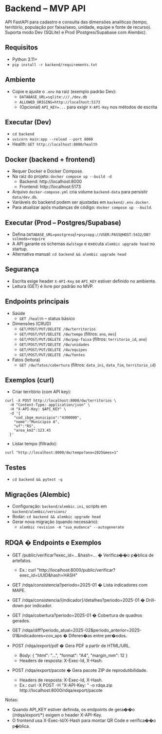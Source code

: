 # Backend – MVP API

API FastAPI para cadastro e consulta das dimensões analíticas (tempo, território, população por faixa/sexo, unidade, equipe e fonte de recurso). Suporta modo Dev (SQLite) e Prod (Postgres/Supabase com Alembic).

## Requisitos
- Python 3.11+
- `pip install -r backend/requirements.txt`

## Ambiente
- Copie e ajuste o `.env` na raiz (exemplo padrão Dev):
  - `DATABASE_URL=sqlite:///./dev.db`
  - `ALLOWED_ORIGINS=http://localhost:5173`
  - (Opcional) `API_KEY=...` para exigir `X-API-Key` nos métodos de escrita

## Executar (Dev)
- `cd backend`
- `uvicorn main:app --reload --port 8000`
- Health: `GET http://localhost:8000/health`

## Docker (backend + frontend)
- Requer Docker e Docker Compose.
- Na raiz do projeto: `docker compose up --build -d`
  - Backend: http://localhost:8000
  - Frontend: http://localhost:5173
- Arquivo `docker-compose.yml` cria volume `backend-data` para persistir `data/dev.db`.
- Variáveis do backend podem ser ajustadas em `backend/.env.docker`.
- Para atualizar após mudanças de código: `docker compose up --build`.

## Executar (Prod – Postgres/Supabase)
- Defina `DATABASE_URL=postgresql+psycopg://USER:PASS@HOST:5432/DB?sslmode=require`
- A API garante os schemas `dw`/`stage` e executa `alembic upgrade head` no startup.
- Alternativa manual: `cd backend && alembic upgrade head`

## Segurança
- Escrita exige header `X-API-Key` se `API_KEY` estiver definido no ambiente.
- Leitura (GET) é livre por padrão no MVP.

## Endpoints principais
- Saúde
  - `GET /health` – status básico
- Dimensões (CRUD)
  - `GET/POST/PUT/DELETE /dw/territorios`
  - `GET/POST/PUT/DELETE /dw/tempo` (filtros: `ano`, `mes`)
  - `GET/POST/PUT/DELETE /dw/pop-faixa` (filtros: `territorio_id`, `ano`)
  - `GET/POST/PUT/DELETE /dw/unidades`
  - `GET/POST/PUT/DELETE /dw/equipes`
  - `GET/POST/PUT/DELETE /dw/fontes`
- Fatos (leitura)
  - `GET /dw/fatos/cobertura` (filtros: `data_ini`, `data_fim`, `territorio_id`)

## Exemplos (curl)
- Criar território (com API key):
```
curl -X POST http://localhost:8000/dw/territorios \
  -H "Content-Type: application/json" \
  -H "X-API-Key: $API_KEY" \
  -d '{
    "cod_ibge_municipio":"4300000",
    "nome":"Municipio A",
    "uf":"RS",
    "area_km2":123.45
  }'
```
- Listar tempo (filtrado):
```
curl "http://localhost:8000/dw/tempo?ano=2025&mes=1"
```

## Testes
- `cd backend && pytest -q`

## Migrações (Alembic)
- Configuração: `backend/alembic.ini`, scripts em `backend/alembic/versions/`
- Rodar: `cd backend && alembic upgrade head`
- Gerar nova migração (quando necessário):
  - `alembic revision -m "sua_mudanca" --autogenerate`


## RDQA � Endpoints e Exemplos

- GET /public/verificar?exec_id=...&hash=... � Verifica��o p�blica de artefatos.
  - Ex.: curl "http://localhost:8000/public/verificar?exec_id=UUID&hash=HASH"

- GET /rdqa/consistencia?periodo=2025-01 � Lista indicadores com MAPE.
- GET /rdqa/consistencia/{indicador}/detalhes?periodo=2025-01 � Drill-down por indicador.
- GET /rdqa/cobertura?periodo=2025-01 � Cobertura de quadros gerados.
- GET /rdqa/diff?periodo_atual=2025-02&periodo_anterior=2025-01&indicadores=cov_aps � Diferen�as entre per�odos.

- POST /rdqa/export/pdf � Gera PDF a partir de HTML/URL.
  - Body: { "html": "<html>...</html>", "format": "A4", "margin_mm": 12 }
  - Headers de resposta: X-Exec-Id, X-Hash.

- POST /rdqa/export/pacote � Gera pacote ZIP de reprodutibilidade.
  - Headers de resposta: X-Exec-Id, X-Hash.
  - Ex.: curl -X POST -H "X-API-Key: " -o rdqa.zip http://localhost:8000/rdqa/export/pacote

Notas:
- Quando API_KEY estiver definida, os endpoints de gera��o (/rdqa/export/*) exigem o header X-API-Key.
- O frontend usa X-Exec-Id/X-Hash para montar QR Code e verifica��o p�blica.


